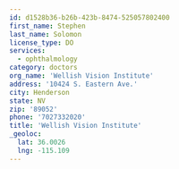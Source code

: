 ```yaml
---
id: d1528b36-b26b-423b-8474-525057802400
first_name: Stephen
last_name: Solomon
license_type: DO
services:
  - ophthalmology
category: doctors
org_name: 'Wellish Vision Institute'
address: '10424 S. Eastern Ave.'
city: Henderson
state: NV
zip: '89052'
phone: '7027332020'
title: 'Wellish Vision Institute'
_geoloc:
  lat: 36.0026
  lng: -115.109
---
```

